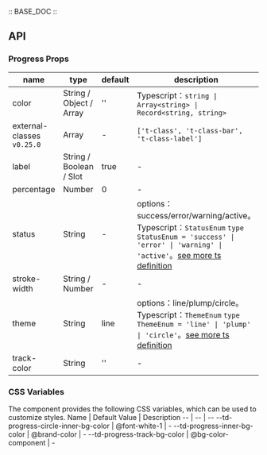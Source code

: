 :: BASE_DOC ::

## API
### Progress Props

name | type | default | description | required
-- | -- | -- | -- | --
color | String / Object / Array | '' | Typescript：`string \| Array<string> \| Record<string, string>` | N
external-classes `v0.25.0` | Array | - | `['t-class', 't-class-bar', 't-class-label']` | N
label | String / Boolean / Slot | true | \- | N
percentage | Number | 0 | \- | N
status | String | - | options：success/error/warning/active。Typescript：`StatusEnum` `type StatusEnum = 'success' \| 'error' \| 'warning' \| 'active'`。[see more ts definition](https://github.com/Tencent/tdesign-miniprogram/tree/develop/src/progress/type.ts) | N
stroke-width | String / Number | - | \- | N
theme | String | line | options：line/plump/circle。Typescript：`ThemeEnum` `type ThemeEnum = 'line' \| 'plump' \| 'circle'`。[see more ts definition](https://github.com/Tencent/tdesign-miniprogram/tree/develop/src/progress/type.ts) | N
track-color | String | '' | \- | N


### CSS Variables
The component provides the following CSS variables, which can be used to customize styles.
Name | Default Value | Description 
-- | -- | --
--td-progress-circle-inner-bg-color | @font-white-1 | - 
--td-progress-inner-bg-color | @brand-color | - 
--td-progress-track-bg-color | @bg-color-component | - 
